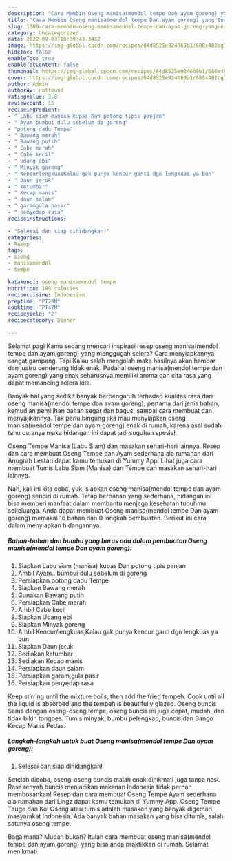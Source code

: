 ```yaml
---
description: "Cara Membin Oseng manisa(mendol tempe Dan ayam goreng) yang Enak}"
title: "Cara Membin Oseng manisa(mendol tempe Dan ayam goreng) yang Enak}"
slug: 1309-cara-membin-oseng-manisamendol-tempe-dan-ayam-goreng-yang-enak
category: Uncategorized
date: 2022-09-03T10:39:43.348Z
image: https://img-global.cpcdn.com/recipes/64d8525e924669b1/680x482cq70/oseng-manisamendol-tempe-dan-ayam-goreng-foto-resep-utama.jpg
hideToc: false
enableToc: true
enableTocContent: false
thumbnail: https://img-global.cpcdn.com/recipes/64d8525e924669b1/680x482cq70/oseng-manisamendol-tempe-dan-ayam-goreng-foto-resep-utama.jpg
cover: https://img-global.cpcdn.com/recipes/64d8525e924669b1/680x482cq70/oseng-manisamendol-tempe-dan-ayam-goreng-foto-resep-utama.jpg
author: Admin
authorAv: notfound
ratingvalue: 3.8
reviewcount: 15
recipeingredient:
- " Labu siam manisa kupas Dan potong tipis panjan"
- " Ayam bumbui dulu sebelum di goreng"
- "potong dadu Tempe"
- " Bawang merah"
- " Bawang putih"
- " Cabe merah"
- " Cabe kecil"
- " Udang ebi"
- " Minyak goreng"
- " KencurlengkuasKalau gak punya kencur ganti dgn lengkuas ya bun"
- " Daun jeruk"
- " ketumbar"
- " Kecap manis"
- " daun salam"
- " garamgula pasir"
- " penyedap rasa"
recipeinstructions:

- "Selesai dan siap dihidangkan!"
categories:
- Resep
tags:
- oseng
- manisamendol
- tempe

katakunci: oseng manisamendol tempe 
nutrition: 189 calories
recipecuisine: Indonesian
preptime: "PT20M"
cooktime: "PT47M"
recipeyield: "2"
recipecategory: Dinner

---
```



Selamat pagi Kamu sedang mencari inspirasi resep oseng manisa(mendol tempe dan ayam goreng) yang menggugah selera? Cara menyiapkannya sangat gampang. Tapi Kalau salah mengolah maka hasilnya akan hambar dan justru cenderung tidak enak. Padahal oseng manisa(mendol tempe dan ayam goreng) yang enak seharusnya memiliki aroma dan cita rasa yang dapat memancing selera kita.


Banyak hal yang sedikit banyak berpengaruh terhadap kualitas rasa dari oseng manisa(mendol tempe dan ayam goreng), pertama dari jenis bahan, kemudian pemilihan bahan segar dan bagus, sampai cara membuat dan menyajikannya. Tak perlu bingung jika mau menyiapkan oseng manisa(mendol tempe dan ayam goreng) enak di rumah, karena asal sudah tahu caranya maka hidangan ini dapat jadi suguhan spesial.

Oseng Tempe Manisa (Labu Siam) dan masakan sehari-hari lainnya. Resep dan cara membuat Oseng Tempe dan Ayam sederhana ala rumahan dari Anugrah Lestari dapat kamu temukan di Yummy App. Lihat juga cara membuat Tumis Labu Siam (Manisa) dan Tempe dan masakan sehari-hari lainnya.


Nah, kali ini kita coba, yuk, siapkan oseng manisa(mendol tempe dan ayam goreng) sendiri di rumah. Tetap berbahan yang sederhana, hidangan ini bisa memberi manfaat dalam membantu menjaga kesehatan tubuhmu sekeluarga. Anda dapat membuat Oseng manisa(mendol tempe Dan ayam goreng) memakai 16 bahan dan 0 langkah pembuatan. Berikut ini cara dalam menyiapkan hidangannya.

<!--inarticleads1-->

##### Bahan-bahan dan bumbu yang harus ada dalam pembuatan Oseng manisa(mendol tempe Dan ayam goreng):

1. Siapkan  Labu siam (manisa) kupas Dan potong tipis panjan
1. Ambil  Ayam.. bumbui dulu sebelum di goreng
1. Persiapkan potong dadu Tempe
1. Siapkan  Bawang merah
1. Gunakan  Bawang putih
1. Persiapkan  Cabe merah
1. Ambil  Cabe kecil
1. Siapkan  Udang ebi
1. Siapkan  Minyak goreng
1. Ambil  Kencur/lengkuas,Kalau gak punya kencur ganti dgn lengkuas ya bun
1. Siapkan  Daun jeruk
1. Sediakan  ketumbar
1. Sediakan  Kecap manis
1. Persiapkan  daun salam
1. Persiapkan  garam,gula pasir
1. Persiapkan  penyedap rasa


Keep stirring until the mixture boils, then add the fried tempeh. Cook until all the liquid is absorbed and the tempeh is beautifully glazed. Oseng buncis Sama dengan oseng-oseng tempe, oseng buncis ini juga cepat, mudah, dan tidak bikin tongpes. Tumis minyak, bumbu pelengkap, buncis dan Bango Kecap Manis Pedas. 

<!--inarticleads2-->

##### Langkah-langkah untuk buat Oseng manisa(mendol tempe Dan ayam goreng):


1. Selesai dan siap dihidangkan!

Setelah dicoba, oseng-oseng buncis malah enak dinikmati juga tanpa nasi. Rasa renyah buncis menjadikan makanan Indonesia tidak pernah membosankan! Resep dan cara membuat Oseng Tempe Ayam sederhana ala rumahan dari Lingz dapat kamu temukan di Yummy App. Oseng Tempe Tauge dan Kol Oseng atau tumis adalah masakan yang banyak digemari masyarakat Indonesia. Ada banyak bahan masakan yang bisa ditumis, salah satunya oseng tempe. 

Bagaimana? Mudah bukan? Itulah cara membuat oseng manisa(mendol tempe dan ayam goreng) yang bisa anda praktikkan di rumah. Selamat menikmati
